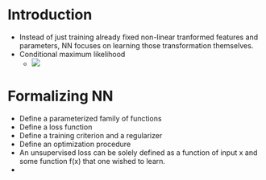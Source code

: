 # Introduction
* Instead of just training already fixed non-linear tranformed features and parameters, NN focuses on learning those transformation themselves.
* Conditional maximum likelihood
    * ![](/assets/images/2022-05-31-16-18-10.png)

# Formalizing NN
* Define a parameterized family of functions
* Define a loss function
* Define a training criterion and a regularizer
* Define an optimization procedure
* An unsupervised loss can be solely defined as a function of input x and some function f(x) that one wished to learn.
* 